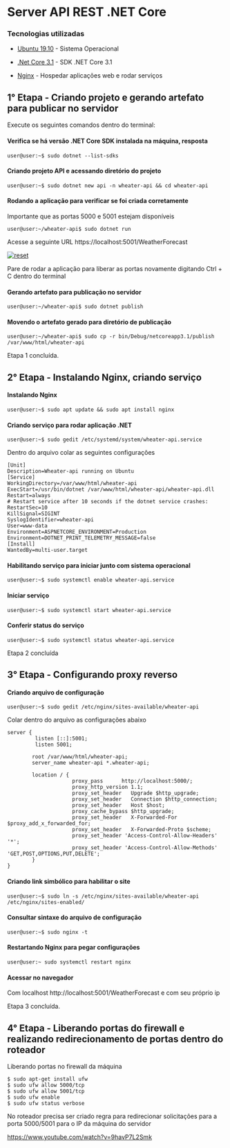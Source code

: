 # Server API REST .NET Core

 ### Tecnologias utilizadas
 
 - [Ubuntu 19.10](https://ubuntu.com/download/desktop/thank-you?version=19.10&architecture=amd64) - Sistema Operacional 
 
 - [.Net Core 3.1](https://docs.microsoft.com/pt-br/dotnet/core/install/linux-package-manager-ubuntu-1910) - SDK .NET Core 3.1
   
- [Nginx](https://www.nginx.com/) - Hospedar aplicações web e rodar serviços


## 1° Etapa - Criando projeto e gerando artefato para publicar no servidor 

Execute os seguintes comandos dentro do terminal:

#### Verifica se há versão .NET Core SDK instalada na máquina, resposta 
```
user@user:~$ sudo dotnet --list-sdks
```

#### Criando projeto API e acessando diretório do projeto
```
user@user:~$ sudo dotnet new api -n wheater-api && cd wheater-api
```

#### Rodando a aplicação para verificar se foi criada corretamente

Importante que as portas 5000 e 5001 estejam disponíveis
```
user@user:~/wheater-api$ sudo dotnet run
```

Acesse a seguinte URL https://localhost:5001/WeatherForecast

<p>
 <a target="_blank" rel="noopener noreferrer" href="https://user-images.githubusercontent.com/22710963/77859558-89660900-71e0-11ea-8bd6-8c848676f1b7.png" >
  <img src="https://user-images.githubusercontent.com/22710963/77859558-89660900-71e0-11ea-8bd6-8c848676f1b7.png" alt="reset" style="max-width:100%;"></a>
</p> 

Pare de rodar a aplicação para liberar as portas novamente digitando Ctrl + C dentro do terminal

#### Gerando artefato para publicação no servidor

```
user@user:~/wheater-api$ sudo dotnet publish
```

#### Movendo o artefato gerado para diretório de publicação

```
user@user:~/wheater-api$ sudo cp -r bin/Debug/netcoreapp3.1/publish /var/www/html/wheater-api
```

Etapa 1 concluída.


## 2° Etapa - Instalando Nginx, criando serviço 

#### Instalando Nginx 

```
user@user:~$ sudo apt update && sudo apt install nginx
```

#### Criando serviço para rodar aplicação .NET

```
user@user:~$ sudo gedit /etc/systemd/system/wheater-api.service
```

Dentro do arquivo colar as seguintes configurações 

```
[Unit]
Description=Wheater-api running on Ubuntu
[Service]
WorkingDirectory=/var/www/html/wheater-api
ExecStart=/usr/bin/dotnet /var/www/html/wheater-api/wheater-api.dll
Restart=always
# Restart service after 10 seconds if the dotnet service crashes:
RestartSec=10
KillSignal=SIGINT
SyslogIdentifier=wheater-api
User=www-data
Environment=ASPNETCORE_ENVIRONMENT=Production
Environment=DOTNET_PRINT_TELEMETRY_MESSAGE=false
[Install]
WantedBy=multi-user.target
```

#### Habilitando serviço para iniciar junto com sistema operacional
```
user@user:~$ sudo systemctl enable wheater-api.service
```

#### Iniciar serviço

```
user@user:~$ sudo systemctl start wheater-api.service
```

#### Conferir status do serviço

```
user@user:~$ sudo systemctl status wheater-api.service
```
Etapa 2 concluída

## 3° Etapa - Configurando proxy reverso

#### Criando arquivo de configuração

```
user@user:~$ sudo gedit /etc/nginx/sites-available/wheater-api
```

Colar dentro do arquivo as configurações abaixo

```
server {
         listen [::]:5001;
         listen 5001;

        root /var/www/html/wheater-api;
        server_name wheater-api *.wheater-api;

        location / {
                     proxy_pass      http://localhost:5000/;
                     proxy_http_version 1.1;
                     proxy_set_header   Upgrade $http_upgrade;                    
                     proxy_set_header   Connection $http_connection; 
                     proxy_set_header   Host $host;
                     proxy_cache_bypass $http_upgrade;
                     proxy_set_header   X-Forwarded-For $proxy_add_x_forwarded_for;
                     proxy_set_header   X-Forwarded-Proto $scheme;
                     proxy_set_header 'Access-Control-Allow-Headers' '*';
                     proxy_set_header 'Access-Control-Allow-Methods' 'GET,POST,OPTIONS,PUT,DELETE';
        } 
}
```
#### Criando link simbólico para habilitar o site


```
user@user:~$ sudo ln -s /etc/nginx/sites-available/wheater-api /etc/nginx/sites-enabled/
```

#### Consultar sintaxe do arquivo de configuração

```
user@user:~$ sudo nginx -t
```

#### Restartando Nginx para pegar configurações

```
user@user:~ sudo systemctl restart nginx
```

#### Acessar no navegador 
Com localhost http://localhost:5001/WeatherForecast e com seu próprio ip 


Etapa 3 concluída.

## 4° Etapa - Liberando portas do firewall e realizando redirecionamento de portas dentro do roteador 

Liberando portas no firewall da máquina
```
$ sudo apt-get install ufw
$ sudo ufw allow 5000/tcp
$ sudo ufw allow 5001/tcp
$ sudo ufw enable
$ sudo ufw status verbose
```
No roteador precisa ser criado regra para redirecionar solicitações para a porta 5000/5001 para o IP da máquina do servidor

https://www.youtube.com/watch?v=9havP7L2Smk

